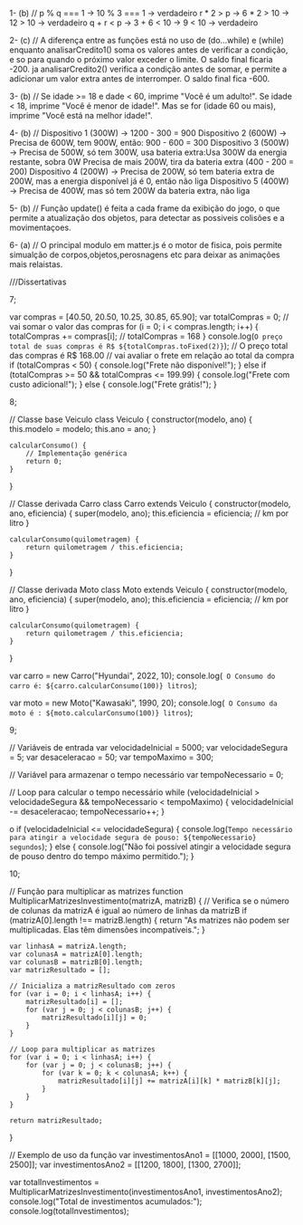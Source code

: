 1- (b) // p % q === 1 → 10 % 3 === 1 → verdadeiro r * 2 > p → 6 * 2 > 10 → 12 > 10 → verdadeiro q + r < p → 3 + 6 < 10 → 9 < 10 → verdadeiro


2- (c) // A diferença entre as funções está no uso de (do...while) e (while) enquanto analisarCredito1() soma os valores antes de verificar a condição,  e so para quando o próximo valor exceder o limite. O saldo final ficaria -200. ja analisarCredito2() verifica a condição antes de somar,  e permite a adicionar um valor extra antes de interromper. O saldo final fica -600.


3- (b) // Se idade >= 18  e dade < 60, imprime "Você é um adulto!". Se idade < 18, imprime "Você é menor de idade!". Mas se for  (idade 60 ou mais), imprime "Você está na melhor idade!".


4- (b) // Dispositivo 1 (300W) → 1200 - 300 = 900 Dispositivo 2 (600W) → Precisa de 600W, tem 900W, então: 900 - 600 = 300 Dispositivo 3 (500W) → Precisa de 500W, só tem 300W, usa bateria extra:Usa 300W da energia restante, sobra 0W Precisa de mais 200W, tira da bateria extra (400 - 200 = 200) Dispositivo 4 (200W) → Precisa de 200W, só tem bateria extra de 200W, mas a energia disponível já é 0, então não liga Dispositivo 5 (400W) → Precisa de 400W, mas só tem 200W da bateria extra, não liga 


5- (b) // Função update() é feita  a cada frame da exibição do jogo, o que permite a atualização dos objetos, para detectar as possiveis  colisões e a movimentaçoes.


6- (a) // O principal modulo em matter.js é o motor de fisica, pois permite simualção de corpos,objetos,perosnagens etc para deixar as animações mais relaistas.

///Dissertativas

7;


var compras = [40.50, 20.50, 10.25, 30.85, 65.90];
var totalCompras = 0;
// vai somar o valor das compras
for (i = 0; i < compras.length; i++) {
    totalCompras += compras[i]; // totalCompras = 168
}
console.log(`O preço total de suas compras é R$ ${totalCompras.toFixed(2)}`); // O preço total das  compras é R$ 168.00
// vai avaliar o frete em relação ao total da compra 
if (totalCompras < 50) {
    console.log("Frete não disponível!");
} else if (totalCompras >= 50 && totalCompras <= 199.99) {
    console.log("Frete com custo adicional!");
} else {
    console.log("Frete grátis!");
}

8;


// Classe base Veiculo
class Veiculo {
    constructor(modelo, ano) {
        this.modelo = modelo;
        this.ano = ano;
    }

    calcularConsumo() {
        // Implementação genérica
        return 0;
    }
}

// Classe derivada Carro
class Carro extends Veiculo {
    constructor(modelo, ano, eficiencia) {
        super(modelo, ano);
        this.eficiencia = eficiencia; // km por litro
    }

    calcularConsumo(quilometragem) {
        return quilometragem / this.eficiencia;
    }
}

// Classe derivada Moto
class Moto extends Veiculo {
    constructor(modelo, ano, eficiencia) {
        super(modelo, ano);
        this.eficiencia = eficiencia; // km por litro
    }

    calcularConsumo(quilometragem) {
        return quilometragem / this.eficiencia;
    }
}


var carro = new Carro("Hyundai", 2022, 10);
console.log(` O Consumo do carro é: ${carro.calcularConsumo(100)} litros`);

var moto = new Moto("Kawasaki", 1990, 20);
console.log(` O Consumo da moto é : ${moto.calcularConsumo(100)} litros`);


9;



// Variáveis de entrada
var velocidadeInicial = 5000; 
var velocidadeSegura = 5; 
var desaceleracao = 50; 
var tempoMaximo = 300; 

// Variável para armazenar o tempo necessário
var tempoNecessario = 0;

// Loop para calcular o tempo necessário
while (velocidadeInicial > velocidadeSegura && tempoNecessario < tempoMaximo) {
    velocidadeInicial -= desaceleracao;
    tempoNecessario++;
}

o
if (velocidadeInicial <= velocidadeSegura) {
    console.log(`Tempo necessário para atingir a velocidade segura de pouso: ${tempoNecessario} segundos`);
} else {
    console.log("Não foi possível atingir a velocidade segura de pouso dentro do tempo máximo permitido.");
}

10;

// Função para multiplicar as matrizes
function MultiplicarMatrizesInvestimento(matrizA, matrizB) {
    // Verifica se o número de colunas da matrizA é igual ao número de linhas da matrizB
    if (matrizA[0].length !== matrizB.length) {
        return "As matrizes não podem ser multiplicadas. Elas têm dimensões incompatíveis.";
    }

    var linhasA = matrizA.length;
    var colunasA = matrizA[0].length;
    var colunasB = matrizB[0].length;
    var matrizResultado = [];

    // Inicializa a matrizResultado com zeros
    for (var i = 0; i < linhasA; i++) {
        matrizResultado[i] = [];
        for (var j = 0; j < colunasB; j++) {
            matrizResultado[i][j] = 0;
        }
    }

    // Loop para multiplicar as matrizes
    for (var i = 0; i < linhasA; i++) {
        for (var j = 0; j < colunasB; j++) {
            for (var k = 0; k < colunasA; k++) {
                matrizResultado[i][j] += matrizA[i][k] * matrizB[k][j];
            }
        }
    }

    return matrizResultado;
}

// Exemplo de uso da função
var investimentosAno1 = [[1000, 2000], [1500, 2500]];
var investimentosAno2 = [[1200, 1800], [1300, 2700]];

var totalInvestimentos = MultiplicarMatrizesInvestimento(investimentosAno1, investimentosAno2);
console.log("Total de investimentos acumulados:");
console.log(totalInvestimentos);



